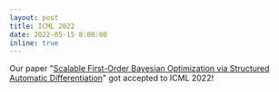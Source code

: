 ```yaml
---
layout: post
title: ICML 2022
date: 2022-05-15 8:00:00
inline: true
---
```


Our paper "[Scalable First-Order Bayesian Optimization via Structured Automatic Differentiation](https://sebastianament.github.io/assets/pdf/ament22fobo.pdf)"
got accepted to ICML 2022!
